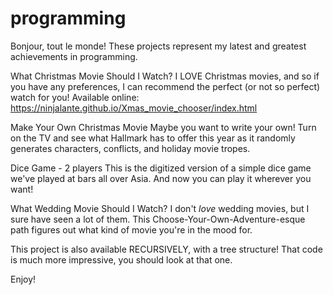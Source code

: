 # programming
Bonjour, tout le monde!
These projects represent my latest and greatest achievements in programming.

What Christmas Movie Should I Watch?
I LOVE Christmas movies, and so if you have any preferences, I can recommend the perfect (or not so perfect) watch for you!
Available online:
https://ninjalante.github.io/Xmas_movie_chooser/index.html

Make Your Own Christmas Movie
Maybe you want to write your own! Turn on the TV and see what Hallmark has to offer this year as it randomly generates characters, conflicts, and holiday movie tropes.

Dice Game - 2 players
This is the digitized version of a simple dice game we've played at bars all over Asia. And now you can play it wherever you want!

What Wedding Movie Should I Watch?
I don't *love* wedding movies, but I sure have seen a lot of them. This Choose-Your-Own-Adventure-esque path figures out what kind of movie you're in the mood for.

This project is also available RECURSIVELY, with a tree structure! That code is much more impressive, you should look at that one.

Enjoy!
